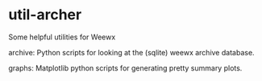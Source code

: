 util-archer
===========

Some helpful utilities for Weewx

archive: Python scripts for looking at the (sqlite) weewx archive database.

graphs: Matplotlib python scripts for generating pretty summary plots.
